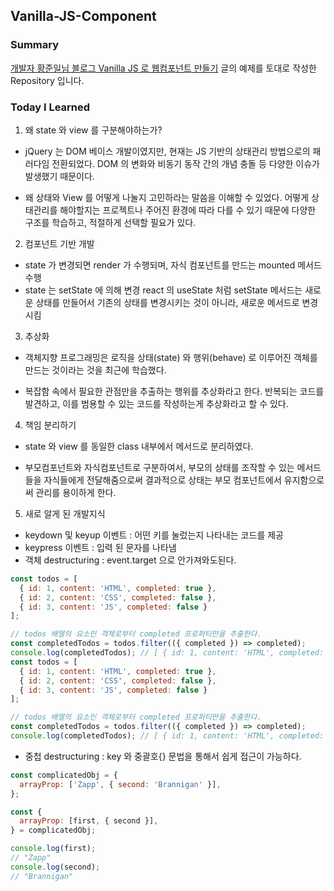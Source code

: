 ## Vanilla-JS-Component

### Summary

[개발자 황준일님 블로그 Vanilla JS 로 웹컴포넌트 만들기](https://junilhwang.github.io/TIL/Javascript/Design/Vanilla-JS-Component/#_4-entry-point-%E1%84%87%E1%85%A7%E1%86%AB%E1%84%80%E1%85%A7%E1%86%BC)
글의 예제를 토대로 작성한 Repository 입니다.


### Today I Learned

1. 왜 state 와 view 를 구분해야하는가?

- jQuery 는 DOM 베이스 개발이였지만,
  현재는 JS 기반의 상태관리 방법으로의 패러다임 전환되었다. DOM 의 변화와 비동기 동작 간의 개념 충돌 등 다양한 이슈가 발생했기 때문이다.

- 왜 상태와 View 를 어떻게 나눌지 고민하라는 말씀을 이해할 수 있었다. 어떻게 상태관리를 해야할지는 프로젝트나 주어진 환경에 따라 다를 수 있기 때문에 다양한 구조를 학습하고, 적절하게 선택할 필요가 있다.

2. 컴포넌트 기반 개발

- state 가 변경되면 render 가 수행되며, 자식 컴포넌트를 만드는 mounted 메서드 수행
- state 는 setState 에 의해 변경
  react 의 useState 처럼 setState 메서드는 새로운 상태를 만들어서 기존의 상태를 변경시키는 것이 아니라, 새로운 메서드로 변경시킴

3. 추상화

- 객체지향 프로그래밍은 로직을 상태(state) 와 행위(behave) 로 이루어진 객체를 만드는 것이라는 것을 최근에 학습했다.

- 복잡함 속에서 필요한 관점만을 추출하는 행위를 추상화라고 한다. 반복되는 코드를 발견하고, 이를 범용할 수 있는 코드를 작성하는게 추상화라고 할 수 있다.

4. 책임 분리하기

- state 와 view 를 동일한 class 내부에서 메서드로 분리하였다.

- 부모컴포넌트와 자식컴포넌트로 구분하여서, 부모의 상태를 조작할 수 있는 메서드들을 자식들에게 전달해줌으로써 결과적으로 상태는 부모 컴포넌트에서 유지함으로써 관리를 용이하게 한다.

5. 새로 알게 된 개발지식

- keydown 및 keyup 이벤트 : 어떤 키를 눌렀는지 나타내는 코드를 제공
- keypress 이벤트 : 입력 된 문자를 나타냄
- 객체 destructuring : event.target 으로 안가져와도된다.

```javascript
const todos = [
  { id: 1, content: 'HTML', completed: true },
  { id: 2, content: 'CSS', completed: false },
  { id: 3, content: 'JS', completed: false }
];

// todos 배열의 요소인 객체로부터 completed 프로퍼티만을 추출한다.
const completedTodos = todos.filter(({ completed }) => completed);
console.log(completedTodos); // [ { id: 1, content: 'HTML', completed: true } ]
const todos = [
  { id: 1, content: 'HTML', completed: true },
  { id: 2, content: 'CSS', completed: false },
  { id: 3, content: 'JS', completed: false }
];

// todos 배열의 요소인 객체로부터 completed 프로퍼티만을 추출한다.
const completedTodos = todos.filter(({ completed }) => completed);
console.log(completedTodos); // [ { id: 1, content: 'HTML', completed: true } ]
```

- 중첩 destructuring : key 와 중괄호{} 문법을 통해서 쉽게 접근이 가능하다.

```javascript
const complicatedObj = {
  arrayProp: ['Zapp', { second: 'Brannigan' }],
};

const {
  arrayProp: [first, { second }],
} = complicatedObj;

console.log(first);
// "Zapp"
console.log(second);
// "Brannigan"
```
